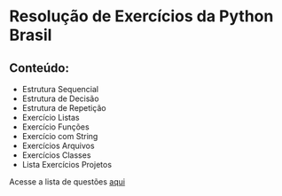 # Resolução de Exercícios da Python Brasil


<h2>Conteúdo:</h2>

<ul>
    <li>Estrutura Sequencial</li>
    <li>Estrutura de Decisão</li>
    <li>Estrutura de Repetição</li>
    <li>Exercício Listas</li>
    <li>Exercício Funções</li>
    <li>Exercício com String</li>
    <li>Exercícios Arquivos</li>
    <li>Exercícios Classes</li>
    <li>Lista Exercícios Projetos</li>
</ul>

Acesse a lista de questões [aqui](https://wiki.python.org.br/ListaDeExercicios)
